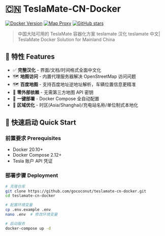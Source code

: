 <!-- README.md -->

# 🇨🇳 TeslaMate-CN-Docker

[![Docker Version](https://img.shields.io/badge/docker-%3E%3D%2020.10-brightgreen)](https://docs.docker.com/)
[![Map Proxy](https://img.shields.io/badge/map-proxy-brightgreen)](https://openstreetmap.org)
[![GitHub stars](https://img.shields.io/github/stars/gococonut/teslamate-cn-docker?style=social)](https://github.com/yourname/teslamate-cn-docker)

> 中国大陆可用的 TeslaMate 容器化方案 teslamate 汉化 teslamate 中文| TeslaMate Docker Solution for Mainland China

## 🌟 特性 Features

- ✅ ​**完整汉化** - 界面/文档/时间格式全面中文化
- 🗺️ ​**地图访问** - 内置代理服务器解决 OpenStreetMap 访问问题
- 🗺️ ​**百度地图** - 支持百度地址逆地址解析，车辆位置信息更精准
- 🚀 ​**零外部依赖** - 无需第三方地图 API 密钥
- 🐳 ​**一键部署** - Docker Compose 全自动配置
- 📍 ​**区域优化** - 时区(Asia/Shanghai)/充电站名称/单位制式本地化

## 🚀 快速启动 Quick Start

### 前置要求 Prerequisites

- Docker 20.10+
- Docker Compose 2.12+
- Tesla 账户 API 凭证

### 部署步骤 Deployment

```bash
# 克隆仓库
git clone https://github.com/gococonut/teslamate-cn-docker.git
cd teslamate-cn-docker

# 配置环境变量
cp .env.example .env
nano .env  # 修改环境变量

# 启动服务
docker-compose up -d
```
